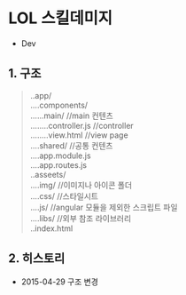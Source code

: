 # LOL 스킬데미지  
- Dev  

## 1. 구조  
> ..app/  
> ....components/  
> ......main/ //main 컨텐츠  
> ........controller.js //controller  
> ........view.html //view page  
> ....shared/ //공통 컨텐츠  
> ....app.module.js  
> ....app.routes.js  
> ..asseets/  
> ....img/ //이미지나 아이콘 폴더  
> ....css/ //스타일시트  
> ....js/ //angular 모듈을 제외한 스크립트 파일  
> ....libs/ //외부 참조 라이브러리  
> ..index.html  

## 2. 히스토리  
* 2015-04-29 구조 변경  
